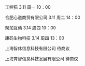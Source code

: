 <p>工控猫 3.11 周一 10：00</p>
<p>合肥心道商贸有限公司 3.11 周二 14：00</p>
<p>聚加互动 3.14 周四 10：00</p>
<p>康码生物科技 3.14 周四 13：00</p>
<p>上海智休信息科技有限公司 待商议</p>
<p>上海育智信息科技发展有限公司 待商议</p>
